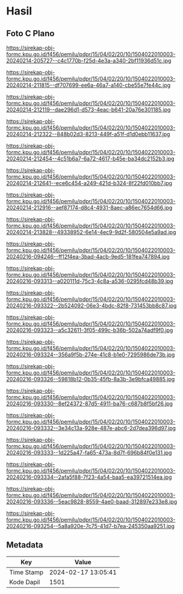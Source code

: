# Hasil

## Foto C Plano

https://sirekap-obj-formc.kpu.go.id/f456/pemilu/pdpr/15/04/02/20/10/1504022010003-20240214-205727--c4c1770b-f25d-4e3a-a340-2bf11936d51c.jpg

https://sirekap-obj-formc.kpu.go.id/f456/pemilu/pdpr/15/04/02/20/10/1504022010003-20240214-211815--df707699-ee6a-46a7-a140-cbe55e7fe44c.jpg

https://sirekap-obj-formc.kpu.go.id/f456/pemilu/pdpr/15/04/02/20/10/1504022010003-20240214-212119--dae296d1-d573-4eac-b641-20a76e301185.jpg

https://sirekap-obj-formc.kpu.go.id/f456/pemilu/pdpr/15/04/02/20/10/1504022010003-20240214-212322--848b02d3-8213-449f-a51f-d1d0ebb11637.jpg

https://sirekap-obj-formc.kpu.go.id/f456/pemilu/pdpr/15/04/02/20/10/1504022010003-20240214-212454--4c51b6a7-6a72-4617-b45e-ba34dc2152b3.jpg

https://sirekap-obj-formc.kpu.go.id/f456/pemilu/pdpr/15/04/02/20/10/1504022010003-20240214-212641--ece6c454-a249-421d-b324-8f22fd010bb7.jpg

https://sirekap-obj-formc.kpu.go.id/f456/pemilu/pdpr/15/04/02/20/10/1504022010003-20240214-212916--aef87174-d8c4-4931-8aec-a86ec7654d66.jpg

https://sirekap-obj-formc.kpu.go.id/f456/pemilu/pdpr/15/04/02/20/10/1504022010003-20240214-213828--49338952-6e14-4ec9-9d2f-580504e5a9ad.jpg

https://sirekap-obj-formc.kpu.go.id/f456/pemilu/pdpr/15/04/02/20/10/1504022010003-20240216-094246--ff12f4ea-3bad-4acb-9ed5-181fea747894.jpg

https://sirekap-obj-formc.kpu.go.id/f456/pemilu/pdpr/15/04/02/20/10/1504022010003-20240216-093313--a020111d-75c3-4c8a-a536-0295fcd48b39.jpg

https://sirekap-obj-formc.kpu.go.id/f456/pemilu/pdpr/15/04/02/20/10/1504022010003-20240216-093322--2b524092-06e3-4bdc-82f8-731453bb8c87.jpg

https://sirekap-obj-formc.kpu.go.id/f456/pemilu/pdpr/15/04/02/20/10/1504022010003-20240216-093323--a5c32611-3f05-499c-b36b-502a74adf9f0.jpg

https://sirekap-obj-formc.kpu.go.id/f456/pemilu/pdpr/15/04/02/20/10/1504022010003-20240216-093324--356a9f5b-274e-41c8-b1e0-7295986de73b.jpg

https://sirekap-obj-formc.kpu.go.id/f456/pemilu/pdpr/15/04/02/20/10/1504022010003-20240216-093326--59818b12-0b35-45fb-8a3b-3e9bfca49885.jpg

https://sirekap-obj-formc.kpu.go.id/f456/pemilu/pdpr/15/04/02/20/10/1504022010003-20240216-093330--8ef24372-87d5-4911-ba76-c687b8f5bf26.jpg

https://sirekap-obj-formc.kpu.go.id/f456/pemilu/pdpr/15/04/02/20/10/1504022010003-20240216-093332--3e34c13a-928e-487e-abc6-2d7dea396d97.jpg

https://sirekap-obj-formc.kpu.go.id/f456/pemilu/pdpr/15/04/02/20/10/1504022010003-20240216-093333--1d225a47-fa65-473a-8d7f-696b84f0e131.jpg

https://sirekap-obj-formc.kpu.go.id/f456/pemilu/pdpr/15/04/02/20/10/1504022010003-20240216-093334--2afa5f88-7f23-4a54-baa5-ea39721514ea.jpg

https://sirekap-obj-formc.kpu.go.id/f456/pemilu/pdpr/15/04/02/20/10/1504022010003-20240216-093336--5eac9828-8559-4ae0-baad-312897e233e8.jpg

https://sirekap-obj-formc.kpu.go.id/f456/pemilu/pdpr/15/04/02/20/10/1504022010003-20240216-093254--5a8a920e-7c75-41d7-b7ea-245350aa9251.jpg


## Metadata

| Key        | Value               |
| ---------- | ------------------- |
| Time Stamp | 2024-02-17 13:05:41 |
| Kode Dapil | 1501                |



